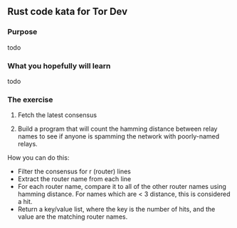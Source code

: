 ## Rust code kata for Tor Dev

### Purpose

todo

### What you hopefully will learn

todo

### The exercise

1. Fetch the latest consensus

2. Build a program that will count the hamming distance between relay names to
   see if anyone is spamming the network with poorly-named relays.

How you can do this:
  - Filter the consensus for r (router) lines
  - Extract the router name from each line
  - For each router name, compare it to all of the other router names using
    hamming distance. For names which are < 3 distance, this is considered a
    hit.
  - Return a key/value list, where the key is the number of hits, and the value
    are the matching router names.

